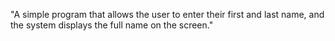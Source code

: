 "A simple program that allows the user to enter their first and last name, and the system displays the full name on the screen."
